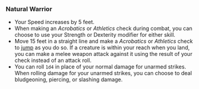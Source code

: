 ### Natural Warrior

- Your Speed increases by 5 feet.
- When making an _Acrobatics_ or _Athletics_ check during combat, you can choose to use your Strength or Dexterity modifier for either skill.
- Move 15 feet in a straight line and make a _Acrobatics_ or _Athletics_ check to [jump](#Exploration_Movement_jumping) as you do so.
  If a creature is within your reach when you land, you can make a melee weapon attack against it using the result of your check instead of an attack roll.
- You can roll `1d4` in place of your normal damage for unarmed strikes.
  When rolling damage for your unarmed strikes, you can choose to deal bludgeoning, piercing, or slashing damage.
